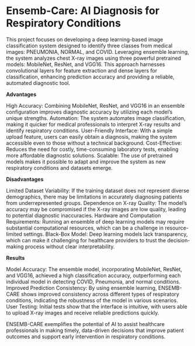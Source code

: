 # Ensemb-Care: AI Diagnosis for Respiratory Conditions
This project focuses on developing a deep learning-based image classification system designed to identify three classes from medical images: PNEUMONIA, NORMAL, and COVID. Leveraging ensemble learning, the system analyzes chest X-ray images using three powerful pretrained models: MobileNet, ResNet, and VGG16. This approach harnesses convolutional layers for feature extraction and dense layers for classification, enhancing prediction accuracy and providing a reliable, automated diagnostic tool.

**Advantages**

High Accuracy: Combining MobileNet, ResNet, and VGG16 in an ensemble configuration improves diagnostic accuracy by utilizing each model’s unique strengths.
Automation: The system automates image classification, making it quicker for medical professionals to interpret X-ray results and identify respiratory conditions.
User-Friendly Interface: With a simple upload feature, users can easily obtain a diagnosis, making the system accessible even to those without a technical background.
Cost-Effective: Reduces the need for costly, time-consuming laboratory tests, enabling more affordable diagnostic solutions.
Scalable: The use of pretrained models makes it possible to adapt and improve the system as new respiratory conditions and datasets emerge.

**Disadvantages**

Limited Dataset Variability: If the training dataset does not represent diverse demographics, there may be limitations in accurately diagnosing patients from underrepresented groups.
Dependence on X-ray Quality: The model’s accuracy may be compromised if the X-ray images are low quality, leading to potential diagnostic inaccuracies.
Hardware and Computation Requirements: Running an ensemble of deep learning models may require substantial computational resources, which can be a challenge in resource-limited settings.
Black-Box Model: Deep learning models lack transparency, which can make it challenging for healthcare providers to trust the decision-making process without clear interpretability.

**Results**

Model Accuracy: The ensemble model, incorporating MobileNet, ResNet, and VGG16, achieved a high classification accuracy, outperforming each individual model in detecting COVID, Pneumonia, and normal conditions.
Improved Prediction Consistency: By using ensemble learning, ENSEMB-CARE shows improved consistency across different types of respiratory conditions, indicating the robustness of the model in various scenarios.
User Testing: Initial tests show that the interface is intuitive, with users able to upload X-ray images and receive reliable predictions quickly.

ENSEMB-CARE exemplifies the potential of AI to assist healthcare professionals in making timely, data-driven decisions that improve patient outcomes and support early intervention in respiratory conditions.
